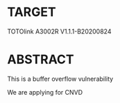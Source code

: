 # TARGET

TOTOlink A3002R V1.1.1-B20200824

# ABSTRACT

This is a buffer overflow vulnerability

We are applying for CNVD

